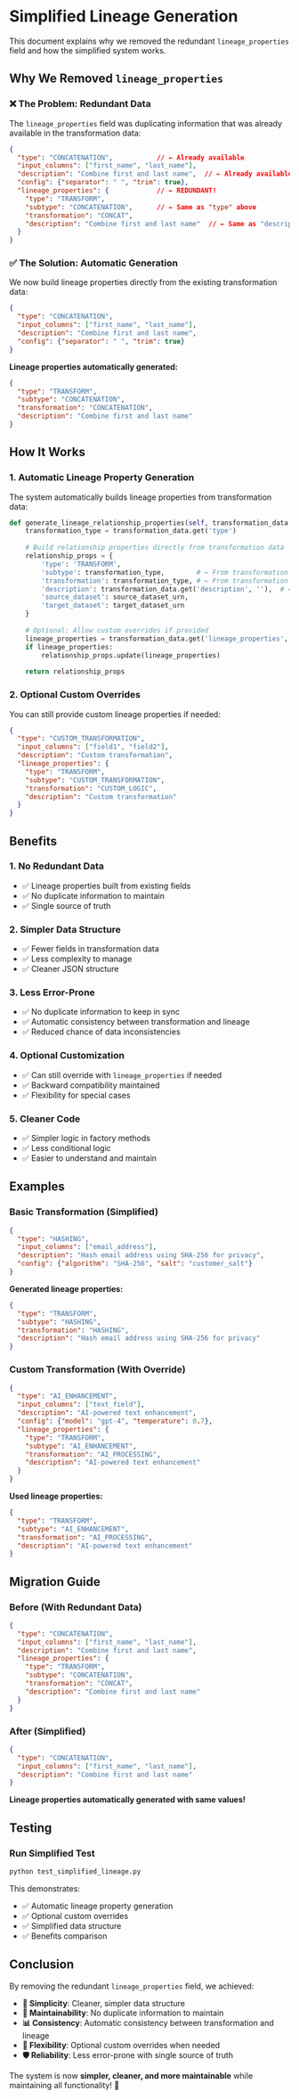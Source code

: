 # Simplified Lineage Generation

This document explains why we removed the redundant `lineage_properties` field and how the simplified system works.

## Why We Removed `lineage_properties`

### ❌ **The Problem: Redundant Data**

The `lineage_properties` field was duplicating information that was already available in the transformation data:

```json
{
  "type": "CONCATENATION",           // ← Already available
  "input_columns": ["first_name", "last_name"],
  "description": "Combine first and last name",  // ← Already available
  "config": {"separator": " ", "trim": true},
  "lineage_properties": {            // ← REDUNDANT!
    "type": "TRANSFORM",
    "subtype": "CONCATENATION",      // ← Same as "type" above
    "transformation": "CONCAT",
    "description": "Combine first and last name"  // ← Same as "description" above
  }
}
```

### ✅ **The Solution: Automatic Generation**

We now build lineage properties directly from the existing transformation data:

```json
{
  "type": "CONCATENATION",
  "input_columns": ["first_name", "last_name"],
  "description": "Combine first and last name",
  "config": {"separator": " ", "trim": true}
}
```

**Lineage properties automatically generated:**
```json
{
  "type": "TRANSFORM",
  "subtype": "CONCATENATION",
  "transformation": "CONCATENATION",
  "description": "Combine first and last name"
}
```

## How It Works

### 1. **Automatic Lineage Property Generation**

The system automatically builds lineage properties from transformation data:

```python
def generate_lineage_relationship_properties(self, transformation_data, source_dataset_urn, target_dataset_urn):
    transformation_type = transformation_data.get('type')
    
    # Build relationship properties directly from transformation data
    relationship_props = {
        'type': 'TRANSFORM',
        'subtype': transformation_type,        # ← From transformation type
        'transformation': transformation_type, # ← From transformation type
        'description': transformation_data.get('description', ''),  # ← From description
        'source_dataset': source_dataset_urn,
        'target_dataset': target_dataset_urn
    }
    
    # Optional: Allow custom overrides if provided
    lineage_properties = transformation_data.get('lineage_properties', {})
    if lineage_properties:
        relationship_props.update(lineage_properties)
    
    return relationship_props
```

### 2. **Optional Custom Overrides**

You can still provide custom lineage properties if needed:

```json
{
  "type": "CUSTOM_TRANSFORMATION",
  "input_columns": ["field1", "field2"],
  "description": "Custom transformation",
  "lineage_properties": {
    "type": "TRANSFORM",
    "subtype": "CUSTOM_TRANSFORMATION",
    "transformation": "CUSTOM_LOGIC",
    "description": "Custom transformation"
  }
}
```

## Benefits

### 1. **No Redundant Data**
- ✅ Lineage properties built from existing fields
- ✅ No duplicate information to maintain
- ✅ Single source of truth

### 2. **Simpler Data Structure**
- ✅ Fewer fields in transformation data
- ✅ Less complexity to manage
- ✅ Cleaner JSON structure

### 3. **Less Error-Prone**
- ✅ No duplicate information to keep in sync
- ✅ Automatic consistency between transformation and lineage
- ✅ Reduced chance of data inconsistencies

### 4. **Optional Customization**
- ✅ Can still override with `lineage_properties` if needed
- ✅ Backward compatibility maintained
- ✅ Flexibility for special cases

### 5. **Cleaner Code**
- ✅ Simpler logic in factory methods
- ✅ Less conditional logic
- ✅ Easier to understand and maintain

## Examples

### Basic Transformation (Simplified)
```json
{
  "type": "HASHING",
  "input_columns": ["email_address"],
  "description": "Hash email address using SHA-256 for privacy",
  "config": {"algorithm": "SHA-256", "salt": "customer_salt"}
}
```

**Generated lineage properties:**
```json
{
  "type": "TRANSFORM",
  "subtype": "HASHING",
  "transformation": "HASHING",
  "description": "Hash email address using SHA-256 for privacy"
}
```

### Custom Transformation (With Override)
```json
{
  "type": "AI_ENHANCEMENT",
  "input_columns": ["text_field"],
  "description": "AI-powered text enhancement",
  "config": {"model": "gpt-4", "temperature": 0.7},
  "lineage_properties": {
    "type": "TRANSFORM",
    "subtype": "AI_ENHANCEMENT",
    "transformation": "AI_PROCESSING",
    "description": "AI-powered text enhancement"
  }
}
```

**Used lineage properties:**
```json
{
  "type": "TRANSFORM",
  "subtype": "AI_ENHANCEMENT",
  "transformation": "AI_PROCESSING",
  "description": "AI-powered text enhancement"
}
```

## Migration Guide

### Before (With Redundant Data)
```json
{
  "type": "CONCATENATION",
  "input_columns": ["first_name", "last_name"],
  "description": "Combine first and last name",
  "lineage_properties": {
    "type": "TRANSFORM",
    "subtype": "CONCATENATION",
    "transformation": "CONCAT",
    "description": "Combine first and last name"
  }
}
```

### After (Simplified)
```json
{
  "type": "CONCATENATION",
  "input_columns": ["first_name", "last_name"],
  "description": "Combine first and last name"
}
```

**Lineage properties automatically generated with same values!**

## Testing

### Run Simplified Test
```bash
python test_simplified_lineage.py
```

This demonstrates:
- ✅ Automatic lineage property generation
- ✅ Optional custom overrides
- ✅ Simplified data structure
- ✅ Benefits comparison

## Conclusion

By removing the redundant `lineage_properties` field, we achieved:

- **🎯 Simplicity**: Cleaner, simpler data structure
- **🔧 Maintainability**: No duplicate information to maintain
- **📊 Consistency**: Automatic consistency between transformation and lineage
- **🚀 Flexibility**: Optional custom overrides when needed
- **🛡️ Reliability**: Less error-prone with single source of truth

The system is now **simpler, cleaner, and more maintainable** while maintaining all functionality! 🎉
